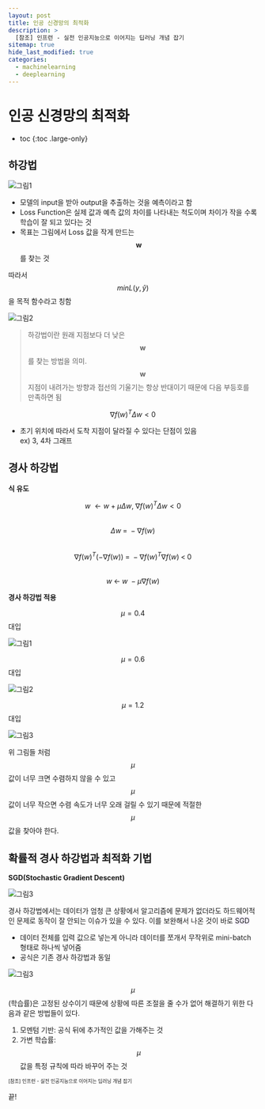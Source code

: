 ```yaml
---
layout: post
title: 인공 신경망의 최적화
description: >
  [참조] 인프런 - 실전 인공지능으로 이어지는 딥러닝 개념 잡기
sitemap: true
hide_last_modified: true
categories:
  - machinelearning
  - deeplearning
---
```


# 인공 신경망의 최적화

* toc
{:toc .large-only}

## 하강법

![그림1](/assets/img/ml/optimization.png)

- 모델의 input을 받아 output을 추출하는 것을 예측이라고 함
- Loss Function은 실제 값과 예측 값의 차이를 나타내는 척도이며 차이가 작을 수록 학습이 잘 되고 있다는 것
- 목표는 그림에서 Loss 값을 작게 만드는 $$\mathbf{w}$$를 찾는 것

따라서 $$minL(y, \hat{y})$$을 목적 함수라고 칭함


![그림2](/assets/img/ml/descent_method.png)

> 하강법이란 원래 지점보다 더 낮은 $$\mathbf{w}$$를 찾는 방법을 의미. $$\mathbf{w}$$ 지점이 내려가는 방향과 접선의 기울기는 항상 반대이기 때문에 다음 부등호를 만족하면 됨

$$\nabla f(w)^T\Delta w < 0$$

- 초기 위치에 따라서 도착 지점이 달라질 수 있다는 단점이 있음  
ex) 3, 4차 그래프

## 경사 하강법

**식 유도**

$$w \;\leftarrow w \; + \; \mu \Delta w, \; \nabla f(w)^T\Delta w < 0 $$  
$$\Delta w \; = \; -\nabla f(w)$$  
$$\nabla f(w)^T(-\nabla f(w)) \; = \; -\nabla f(w)^T \nabla f(w) \; < \; 0$$  
$$w\;\leftarrow \; w \; - \mu \nabla f(w)$$


**경사 하강법 적용**

$$\mu = 0.4$$ 대입


![그림1](/assets/img/ml/gradient_descent_1.png)

$$\mu = 0.6$$ 대입

![그림2](/assets/img/ml/gradient_descent_2.png)

$$\mu = 1.2$$ 대입

![그림3](/assets/img/ml/gradient_descent_3.png)

위 그림들 처럼 $$\mu$$ 값이 너무 크면 수렴하지 않을 수 있고 $$\mu$$ 값이 너무 작으면 수렴 속도가 너무 오래 걸릴 수 있기 때문에 적절한 $$\mu$$ 값을 찾아야 한다.

## 확률적 경사 하강법과 최적화 기법

**SGD(Stochastic Gradient Descent)**

![그림3](/assets/img/ml/sgd.png)

경사 하강법에서는 데이터가 엄청 큰 상황에서 알고리즘에 문제가 없더라도 하드웨어적인 문제로 동작이 잘 안되는 이슈가 있을 수 있다. 이를 보완해서 나온 것이 바로 <span style='background-color: #f5f0ff'>SGD</span>

- 데이터 전체를 입력 값으로 넣는게 아니라 데이터를 쪼개서 무작위로 mini-batch 형태로 하나씩 넣어줌
- 공식은 기존 경사 하강법과 동일

![그림3](/assets/img/ml/sgd_2.png)

$$\mu$$(학습률)은 고정된 상수이기 때문에 상황에 따른 조절을 줄 수가 없어 해결하기 위한 다음과 같은 방법들이 있다.

1. 모멘텀 기반: 공식 뒤에 추가적인 값을 가해주는 것
2. 가변 학습률: $$\mu$$ 값을 특정 규칙에 따라 바꾸어 주는 것








<span style="font-size:70%">[참조] 인프런 - 실전 인공지능으로 이어지는 딥러닝 개념 잡기

끝!

